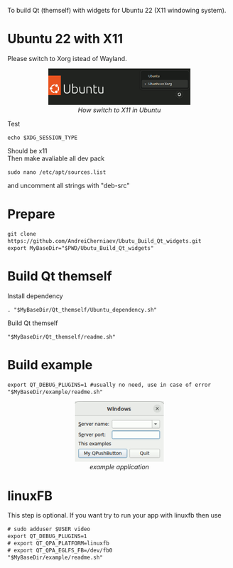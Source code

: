 To build Qt (themself) with widgets for Ubuntu 22 (X11 windowing system).

# Ubuntu 22 with X11
Please switch to Xorg istead of Wayland. 
<p align="center">
  <img alt="How switch to X11 in Ubuntu" src="img/How switch to X11 in Ubuntu.png" width="320">
  <br>
    <em>How switch to X11 in Ubuntu</em>
</p>

Test
```
echo $XDG_SESSION_TYPE
```
Should be x11  
Then make avaliable all dev pack
```
sudo nano /etc/apt/sources.list
```
and uncomment all strings with "deb-src"

# Prepare
```
git clone https://github.com/AndreiCherniaev/Ubutu_Build_Qt_widgets.git
export MyBaseDir="$PWD/Ubutu_Build_Qt_widgets"
```

# Build Qt themself
Install dependency
```
. "$MyBaseDir/Qt_themself/Ubuntu_dependency.sh"
```
Build Qt themself
```
"$MyBaseDir/Qt_themself/readme.sh"
```

# Build example
```
export QT_DEBUG_PLUGINS=1 #usually no need, use in case of error
"$MyBaseDir/example/readme.sh"
```

<p align="center">
  <img alt="This is how example application looks in Ubuntu" src="img/example window.png" width="200">
  <br>
    <em>example application</em>
</p>

# linuxFB
This step is optional. If you want try to run your app with linuxfb then use
```
# sudo adduser $USER video
export QT_DEBUG_PLUGINS=1
# export QT_QPA_PLATFORM=linuxfb
# export QT_QPA_EGLFS_FB=/dev/fb0
"$MyBaseDir/example/readme.sh"
```

